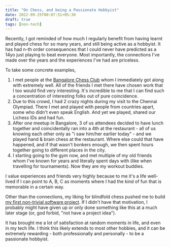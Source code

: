 ```yaml
---
title: "On Chess, and being a Passionate Hobbyist"
date: 2022-09-25T00:07:51+05:30
draft: true
tags: [non-tech]
---
```


Recently, I got reminded of how much I regularly benefit from having learnt and played chess for so many years, and
still being active as a hobbyist. It has had n-th order consequences that I could never have predicted as a 14yo just
playing to beat everyone. Most importantly, the connections I've made over the years and the experiences I've had are
priceless.

To take some concrete examples,
1. I met people at the [Bangalore Chess Club](https://www.chessbase.in/news/Bangalore-Chess-Club-A-free-to-play-open-to-all-OTB-chess-club)
whom I immediately got along with extremely well. All of the friends I met there have chosen work that I too would find
very interesting. It's incredible to me that I can find such a concentration of interesting folks out of pure
coincidence.
2. Due to this crowd, I had 2 crazy nights during my visit to the Chennai Olympiad. There I met and played with
people from countries apart, some who didn't even speak English. And yet we played, shared our Lichess IDs and had
fun.
3. After one meetup in Bangalore, 3 of us attendees decided to have lunch together and coincidentally ran into a 4th
at the restaurant - all of us knowing each other only as "i saw him/her earlier today" - and we played hand & brain
chess at the restaurant. Where else could that have happened, and if that wasn't bonkers enough, we then spent hours
together going to different places in the city.
4. I starting going to the gym now, and met multiple of my old friends whom I've known for years and literally spent
days with (like when travelling for tournaments). Now they are my workout buddies.

I value experiences and friends very highly because to me it's a life well-lived if I can point to A, B, C as moments
where I had the kind of fun that is memorable in a certain way.

Other than the connections, my liking for blindfold chess pushed me to build
[my first non-trivial software project](https://github.com/nikochiko/df-wizard-chess). If I didn't have that motivation,
I probably might have given up or only done something like this at a much later stage (or, god forbid, "not have a
project idea").

It has brought me a lot of satisfaction at random moments in life, and even in my tech life. I think this
likely extends to most other hobbies, and it can be extremely rewarding - both professionally and personally - to be a
passionate hobbyist.
